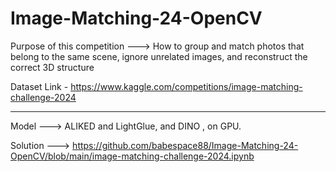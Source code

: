 # Image-Matching-24-OpenCV


Purpose of this competition ---> How to group and match photos that belong to the same scene, ignore unrelated images, and reconstruct the correct 3D structure


Dataset Link - https://www.kaggle.com/competitions/image-matching-challenge-2024


------------------------------------------------------------------------------------------------------------------------------------------------------------


Model ---> ALIKED and LightGlue, and DINO , on GPU.

Solution ---> https://github.com/babespace88/Image-Matching-24-OpenCV/blob/main/image-matching-challenge-2024.ipynb

